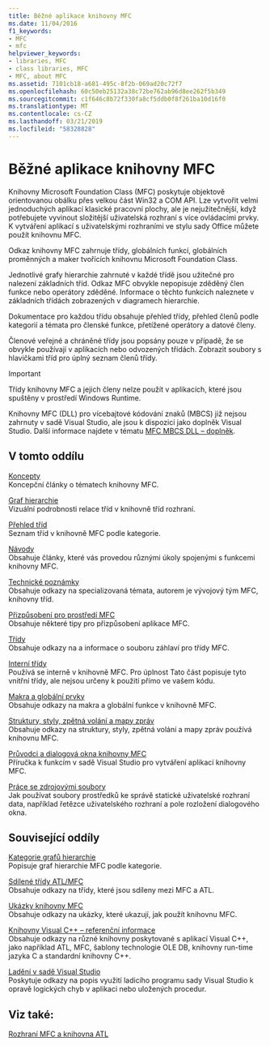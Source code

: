 ```yaml
---
title: Běžné aplikace knihovny MFC
ms.date: 11/04/2016
f1_keywords:
- MFC
- mfc
helpviewer_keywords:
- libraries, MFC
- class libraries, MFC
- MFC, about MFC
ms.assetid: 7101cb18-a681-495c-8f2b-069ad20c72f7
ms.openlocfilehash: 60c50eb25132a38c72be762ab96d8ee262f5b349
ms.sourcegitcommit: c1f646c8b72f330fa8cf5ddb0f8f261ba10d16f0
ms.translationtype: MT
ms.contentlocale: cs-CZ
ms.lasthandoff: 03/21/2019
ms.locfileid: "58328828"
---
```

# <a name="mfc-desktop-applications"></a>Běžné aplikace knihovny MFC

Knihovny Microsoft Foundation Class (MFC) poskytuje objektově orientovanou obálku přes velkou část Win32 a COM API. Lze vytvořit velmi jednoduchých aplikací klasické pracovní plochy, ale je nejužitečnější, když potřebujete vyvinout složitější uživatelská rozhraní s více ovládacími prvky. K vytváření aplikací s uživatelskými rozhraními ve stylu sady Office můžete použít knihovnu MFC.

Odkaz knihovny MFC zahrnuje třídy, globálních funkcí, globálních proměnných a maker tvořících knihovnu Microsoft Foundation Class.

Jednotlivé grafy hierarchie zahrnuté v každé třídě jsou užitečné pro nalezení základních tříd. Odkaz MFC obvykle nepopisuje zděděný člen funkce nebo operátory zděděné. Informace o těchto funkcích naleznete v základních třídách zobrazených v diagramech hierarchie.

Dokumentace pro každou třídu obsahuje přehled třídy, přehled členů podle kategorií a témata pro členské funkce, přetížené operátory a datové členy.

Členové veřejné a chráněné třídy jsou popsány pouze v případě, že se obvykle používají v aplikacích nebo odvozených třídách. Zobrazit soubory s hlavičkami tříd pro úplný seznam členů třídy.

> [!IMPORTANT]
>  Třídy knihovny MFC a jejich členy nelze použít v aplikacích, které jsou spuštěny v prostředí Windows Runtime.
>
>  Knihovny MFC (DLL) pro vícebajtové kódování znaků (MBCS) již nejsou zahrnuty v sadě Visual Studio, ale jsou k dispozici jako doplněk Visual Studio. Další informace najdete v tématu [MFC MBCS DLL – doplněk](mfc-mbcs-dll-add-on.md).

## <a name="in-this-section"></a>V tomto oddílu

[Koncepty](mfc-concepts.md)<br/>
Koncepční články o tématech knihovny MFC.

[Graf hierarchie](hierarchy-chart.md)<br/>
Vizuální podrobnosti relace tříd v knihovně tříd rozhraní.

[Přehled tříd](class-library-overview.md)<br/>
Seznam tříd v knihovně MFC podle kategorie.

[Návody](walkthroughs-mfc.md)<br/>
Obsahuje články, které vás provedou různými úkoly spojenými s funkcemi knihovny MFC.

[Technické poznámky](mfc-technical-notes.md)<br/>
Obsahuje odkazy na specializovaná témata, autorem je vývojový tým MFC, knihovny tříd.

[Přizpůsobení pro prostředí MFC](customization-for-mfc.md)<br/>
Obsahuje některé tipy pro přizpůsobení aplikace MFC.

[Třídy](reference/mfc-classes.md)<br/>
Obsahuje odkazy na a informace o souboru záhlaví pro třídy MFC.

[Interní třídy](reference/internal-classes.md)<br/>
Používá se interně v knihovně MFC. Pro úplnost Tato část popisuje tyto vnitřní třídy, ale nejsou určeny k použití přímo ve vašem kódu.

[Makra a globální prvky](reference/mfc-macros-and-globals.md)<br/>
Obsahuje odkazy na makra a globální funkce v knihovně MFC.

[Struktury, styly, zpětná volání a mapy zpráv](reference/structures-styles-callbacks-and-message-maps.md)<br/>
Obsahuje odkazy na struktury, styly, zpětná volání a mapy zpráv používá knihovnu MFC.

[Průvodci a dialogová okna knihovny MFC](reference/mfc-wizards-and-dialog-boxes.md)<br/>
Příručka k funkcím v sadě Visual Studio pro vytváření aplikací knihovny MFC.

[Práce se zdrojovými soubory](../windows/working-with-resource-files.md)<br/>
Jak používat soubory prostředků ke správě statické uživatelské rozhraní data, například řetězce uživatelského rozhraní a pole rozložení dialogového okna.

## <a name="related-sections"></a>Související oddíly

[Kategorie grafů hierarchie](hierarchy-chart-categories.md)<br/>
Popisuje graf hierarchie MFC podle kategorie.

[Sdílené třídy ATL/MFC](../atl-mfc-shared/atl-mfc-shared-classes.md)<br/>
Obsahuje odkazy na třídy, které jsou sdíleny mezi MFC a ATL.

[Ukázky knihovny MFC](../visual-cpp-samples.md)<br/>
Obsahuje odkazy na ukázky, které ukazují, jak použít knihovnu MFC.

[Knihovny Visual C++ – referenční informace](../standard-library/cpp-standard-library-reference.md)<br/>
Obsahuje odkazy na různé knihovny poskytované s aplikací Visual C++, jako například ATL, MFC, šablony technologie OLE DB, knihovny run-time jazyka C a standardní knihovny C++.

[Ladění v sadě Visual Studio](/visualstudio/debugger/debugging-in-visual-studio)<br/>
Poskytuje odkazy na popis využití ladicího programu sady Visual Studio k opravě logických chyb v aplikaci nebo uložených procedur.

## <a name="see-also"></a>Viz také:

[Rozhraní MFC a knihovna ATL](mfc-and-atl.md)
